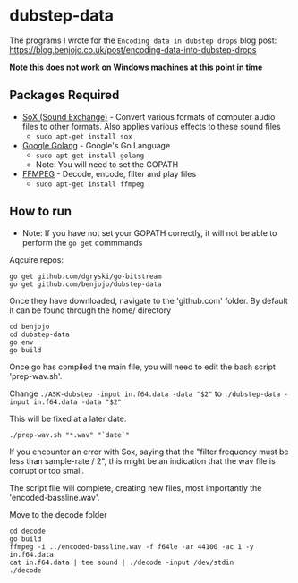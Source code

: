 # dubstep-data

The programs I wrote for the `Encoding data in dubstep drops` blog post: https://blog.benjojo.co.uk/post/encoding-data-into-dubstep-drops

**Note this does not work on Windows machines at this point in time**

## Packages Required ## 
* [SoX (Sound Exchange)](http://sox.sourceforge.net/) -  Convert various formats of computer audio files to other formats. Also applies various effects to these sound files
    * `sudo apt-get install sox`
* [Google Golang](http://sox.sourceforge.net/) -  Google's Go Language
    * `sudo apt-get install golang`
    * Note: You will need to set the GOPATH
* [FFMPEG](https://ffmpeg.zeranoe.com/) - Decode, encode, filter and play files
    * `sudo apt-get install ffmpeg`

## How to run ##
* Note: If you have not set your GOPATH correctly, it will not be able to perform the `go get` commmands

Aqcuire repos:
``` 
go get github.com/dgryski/go-bitstream
go get github.com/benjojo/dubstep-data
```
Once they have downloaded, navigate to the 'github.com' folder. By default it can be found through the home/ directory

```
cd benjojo
cd dubstep-data
go env
go build
```

Once go has compiled the main file, you will need to edit the bash script 'prep-wav.sh'.

Change
`./ASK-dubstep -input in.f64.data -data "$2"`
to
`./dubstep-data -input in.f64.data -data "$2"`

This will be fixed at a later date.

``` ./prep-wav.sh "*.wav" "`date`" ```

If you encounter an error with Sox, saying that the "filter frequency must be less than sample-rate / 2", this might be an indication that the wav file is corrupt or too small.

The script file will complete, creating new files, most importantly the 'encoded-bassline.wav'.

Move to the decode folder
```
cd decode
go build
ffmpeg -i ../encoded-bassline.wav -f f64le -ar 44100 -ac 1 -y in.f64.data
cat in.f64.data | tee sound | ./decode -input /dev/stdin
./decode
```
